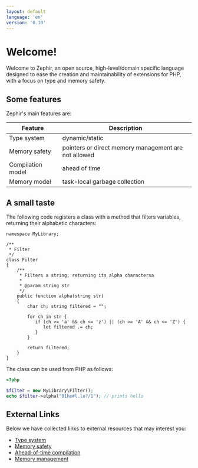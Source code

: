 ```yaml
---
layout: default
language: 'en'
version: '0.10'
---
```


# Welcome!

Welcome to Zephir, an open source, high-level/domain specific language designed to ease the creation and maintainability of extensions for PHP, with a focus on type and memory safety.

<a name='some-features'></a>

## Some features

Zephir's main features are:

| Feature           | Description                                          |
| ----------------- | ---------------------------------------------------- |
| Type system       | dynamic/static                                       |
| Memory safety     | pointers or direct memory management are not allowed |
| Compilation model | ahead of time                                        |
| Memory model      | task-local garbage collection                        |

<a name='a-small-taste'></a>

## A small taste

The following code registers a class with a method that filters variables, returning their alphabetic characters:

```zephir
namespace MyLibrary;

/**
 * Filter
 */
class Filter
{
    /**
     * Filters a string, returning its alpha charactersa
     *
     * @param string str
     */
    public function alpha(string str)
    {
        char ch; string filtered = "";

        for ch in str {
           if (ch >= 'a' && ch <= 'z') || (ch >= 'A' && ch <= 'Z') {
              let filtered .= ch;
           }
        }

        return filtered;
    }
}
```

The class can be used from PHP as follows:

```php
<?php

$filter = new MyLibrary\Filter();
echo $filter->alpha("01he#l.lo?/1"); // prints hello
```

<a name='external-links'></a>

## External Links

Below we have collected links to external resources that may interest you:

- [Type system](https://en.wikipedia.org/wiki/Type_system)
- [Memory safety](https://en.wikipedia.org/wiki/Memory_safety)
- [Ahead-of-time compilation](https://en.wikipedia.org/wiki/Ahead-of-time_compilation)
- [Memory management](https://en.wikipedia.org/wiki/Memory_management)
